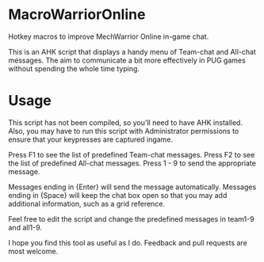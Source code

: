 MacroWarriorOnline
==================

Hotkey macros to improve MechWarrior Online in-game chat.

This is an AHK script that displays a handy menu of Team-chat and All-chat messages. The aim to communicate a bit more effectively in PUG games without spending the whole time typing.

Usage
=====

This script has not been compiled, so you'll need to have AHK installed. Also, you may have to run this script with Administrator permissions to ensure that your keypresses are captured ingame.

Press F1 to see the list of predefined Team-chat messages. Press F2 to see the list of predefined All-chat messages. Press 1 - 9 to send the appropriate message.

Messages ending in {Enter} will send the message automatically. Messages ending in {Space} will keep the chat box open so that you may add additional information, such as a grid reference.

Feel free to edit the script and change the predefined messages in team1-9 and all1-9.

I hope you find this tool as useful as I do. Feedback and pull requests are most welcome.
